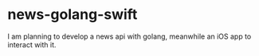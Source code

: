 # news-golang-swift
I am planning to develop a news api with golang, meanwhile an iOS app to interact with it.
